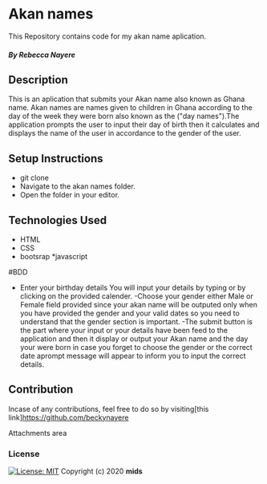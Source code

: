 # Akan names
This Repository contains code for my akan name aplication.
##### By Rebecca Nayere
## Description
This is an aplication that submits your Akan name also known as Ghana name. Akan names are names given to children in Ghana according to the day of the week they were born also known as the ("day names").The application prompts the user to input their day of birth then it calculates and displays the name of the user in accordance to the gender of the user. 
               
## Setup Instructions
* git clone 
* Navigate to the akan names folder.
* Open the folder in your editor.
## Technologies Used
* HTML
* CSS
* bootsrap
*javascript

#BDD
- Enter your birthday details
 You will input your details by typing or by clicking on the provided calender.
 -Choose your gender either Male or Female field provided since your akan name will be outputed only when you have provided the gender and your valid dates so you need to understand that the gender section is important.
 -The submit button is the part where your input or your details have been feed to the application and then it display or output your Akan name and the day your were born in case you forget to choose the gender or the correct date aprompt message will appear to inform you to input the correct details.
## Contribution
Incase of any contributions, feel free to do so by visiting[this link]https://github.com/beckynayere
 

Attachments area

### License
[![License: MIT](https://img.shields.io/badge/License-MIT-yellow.svg)](https://opensource.org/licenses/MIT)
Copyright (c) 2020 **mids**